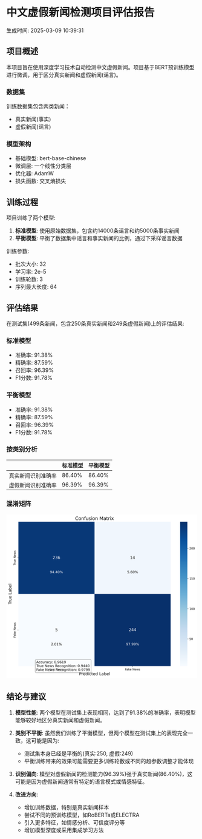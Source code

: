 # 中文虚假新闻检测项目评估报告

生成时间: 2025-03-09 10:39:31


## 项目概述

本项目旨在使用深度学习技术自动检测中文虚假新闻。项目基于BERT预训练模型进行微调，用于区分真实新闻和虚假新闻(谣言)。

### 数据集

训练数据集包含两类新闻：
- 真实新闻(事实)
- 虚假新闻(谣言)

### 模型架构

- 基础模型: bert-base-chinese
- 微调层: 一个线性分类层
- 优化器: AdamW
- 损失函数: 交叉熵损失

## 训练过程

项目训练了两个模型:

1. **标准模型**: 使用原始数据集，包含约14000条谣言和约5000条事实新闻
2. **平衡模型**: 平衡了数据集中谣言和事实新闻的比例，通过下采样谣言数据

训练参数:
- 批次大小: 32
- 学习率: 2e-5
- 训练轮数: 3
- 序列最大长度: 64

## 评估结果

在测试集(499条新闻，包含250条真实新闻和249条虚假新闻)上的评估结果:

### 标准模型

- 准确率: 91.38%
- 精确率: 87.59%
- 召回率: 96.39%
- F1分数: 91.78%

### 平衡模型

- 准确率: 91.38%
- 精确率: 87.59%
- 召回率: 96.39%
- F1分数: 91.78%

### 按类别分析

|                  | 标准模型  | 平衡模型  |
|------------------|----------|----------|
| 真实新闻识别准确率 | 86.40%   | 86.40%   |
| 虚假新闻识别准确率 | 96.39%   | 96.39%   |

### 混淆矩阵

![混淆矩阵](../confusion_matrix.png)

## 结论与建议

1. **模型性能**: 两个模型在测试集上表现相同，达到了91.38%的准确率，表明模型能够较好地区分真实新闻和虚假新闻。

2. **类别不平衡**: 虽然我们训练了平衡模型，但两个模型在测试集上的表现完全一致，这可能是因为:
   - 测试集本身已经是平衡的(真实:250, 虚假:249)
   - 平衡训练带来的效果可能需要更多训练轮数或不同的超参数调整才能体现

3. **识别偏向**: 模型对虚假新闻的检测能力(96.39%)强于真实新闻(86.40%)，这可能是因为虚假新闻通常有特定的语言模式或情感特征。

4. **改进方向**:
   - 增加训练数据，特别是真实新闻样本
   - 尝试不同的预训练模型，如RoBERTa或ELECTRA
   - 引入更多特征，如情感分析、可信度评分等
   - 增加模型深度或采用集成学习方法
